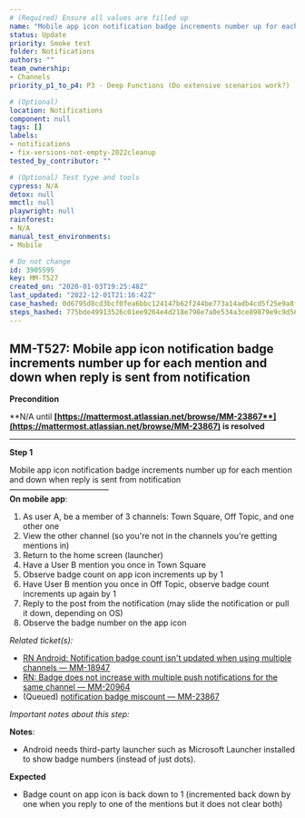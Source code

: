 ```yaml
---
# (Required) Ensure all values are filled up
name: "Mobile app icon notification badge increments number up for each mention and down when reply is sent from notification"
status: Update
priority: Smoke test
folder: Notifications
authors: ""
team_ownership:
- Channels
priority_p1_to_p4: P3 - Deep Functions (Do extensive scenarios work?)

# (Optional)
location: Notifications
component: null
tags: []
labels:
- notifications
- fix-versions-not-empty-2022cleanup
tested_by_contributor: ""

# (Optional) Test type and tools
cypress: N/A
detox: null
mmctl: null
playwright: null
rainforest:
- N/A
manual_test_environments:
- Mobile

# Do not change
id: 3905595
key: MM-T527
created_on: "2020-01-03T19:25:48Z"
last_updated: "2022-12-01T21:16:42Z"
case_hashed: 0d6795d8cd3bcf0fea6bbc124147b62f244be773a14adb4cd5f25e9a8f3f074bba712569b4f608327fc114a0ed0cd0c9
steps_hashed: 775bde49913526c01ee9264e4d218e798e7a0e534a3ce89879e9c9d5681940801dbc671aa6b0851c55e2bca3d9e09a94
---
```


<!-- (Auto-generated) Based on frontmatter's "key" and "name" -->

## MM-T527: Mobile app icon notification badge increments number up for each mention and down when reply is sent from notification

**Precondition**

**N/A until **[**https://mattermost.atlassian.net/browse/MM-23867**](https://mattermost.atlassian.net/browse/MM-23867)** is resolved**

---

**Step 1**

Mobile app icon notification badge increments number up for each mention and down when reply is sent from notification\
–––––––––––––––––––––––––\
**On mobile app**:

1. As user A, be a member of 3 channels: Town Square, Off Topic, and one other one
2. View the other channel (so you're not in the channels you're getting mentions in)
3. Return to the home screen (launcher)
4. Have a User B mention you once in Town Square
5. Observe badge count on app icon increments up by 1
6. Have User B mention you once in Off Topic, observe badge count increments up again by 1
7. Reply to the post from the notification (may slide the notification or pull it down, depending on OS)
8. Observe the badge number on the app icon

_Related ticket(s):_

- [RN Android: Notification badge count isn't updated when using multiple channels — MM-18947](https://mattermost.atlassian.net/browse/MM-18947)
- [RN: Badge does not increase with multiple push notifications for the same channel — MM-20964](https://mattermost.atlassian.net/browse/MM-20964)
- (Queued) [notification badge miscount — MM-23867](https://mattermost.atlassian.net/browse/MM-23867)

_Important notes about this step:_

**Notes**:

- Android needs third-party launcher such as Microsoft Launcher installed to show badge numbers (instead of just dots).

**Expected**

- Badge count on app icon is back down to 1 (incremented back down by one when you reply to one of the mentions but it does not clear both)
